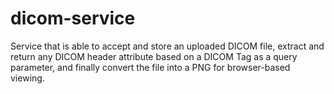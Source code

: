 # dicom-service
Service that is able to accept and store an uploaded DICOM file, extract and return any DICOM header attribute based on a DICOM Tag as a query parameter, and finally convert the file into a PNG for browser-based viewing.
